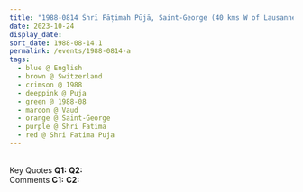 ```yaml
---
title: "1988-0814 Śhrī Fāṭimah Pūjā, Saint-George (40 kms W of Lausanne), Vaud, Switzerland"
date: 2023-10-24
display_date: 
sort_date: 1988-08-14.1
permalink: /events/1988-0814-a
tags:
  - blue @ English
  - brown @ Switzerland
  - crimson @ 1988
  - deeppink @ Puja
  - green @ 1988-08
  - maroon @ Vaud
  - orange @ Saint-George
  - purple @ Shri Fatima
  - red @ Shri Fatima Puja
---
```


<br>

<wave-list>
  <list-title color="DarkSeaGreen" width="55">Key Quotes</list-title>
  <list-item color="BlanchedAlmond" width="280"><b>Q1:</b> <i></i></list-item>
  <list-item color="Lavender" width="280"><b>Q2:</b> <i></i></list-item>
</wave-list>

<br>

<wave-list>
  <list-title color="DarkSeaGreen" width="55">Comments</list-title>
  <list-item color="BlanchedAlmond" width="280"><b>C1:</b> <i></i></list-item>
  <list-item color="Lavender" width="280"><b>C2:</b> <i></i></list-item>
</wave-list>